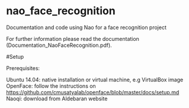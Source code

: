 # nao_face_recognition
Documentation and code using Nao for a face recognition project

For further information please read the documentation (Documentation_NaoFaceRecognition.pdf).

#Setup

Prerequisites:

Ubuntu 14.04: native installation or virtual machine, e.g VirtualBox image
OpenFace: follow the instructions on https://github.com/cmusatyalab/openface/blob/master/docs/setup.md
Naoqi: download from Aldebaran website 
